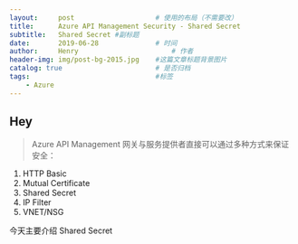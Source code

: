 ```yaml
---
layout:     post   				    # 使用的布局（不需要改）
title:      Azure API Management Security - Shared Secret 				# 标题 
subtitle:   Shared Secret #副标题
date:       2019-06-28 				# 时间
author:     Henry 						# 作者
header-img: img/post-bg-2015.jpg 	#这篇文章标题背景图片
catalog: true 						# 是否归档
tags:								#标签
    - Azure
---
```


## Hey
>Azure API Management 网关与服务提供者直接可以通过多种方式来保证安全：
1. HTTP Basic
2. Mutual Certificate
3. Shared Secret
4. IP Filter
5. VNET/NSG

今天主要介绍 Shared Secret


